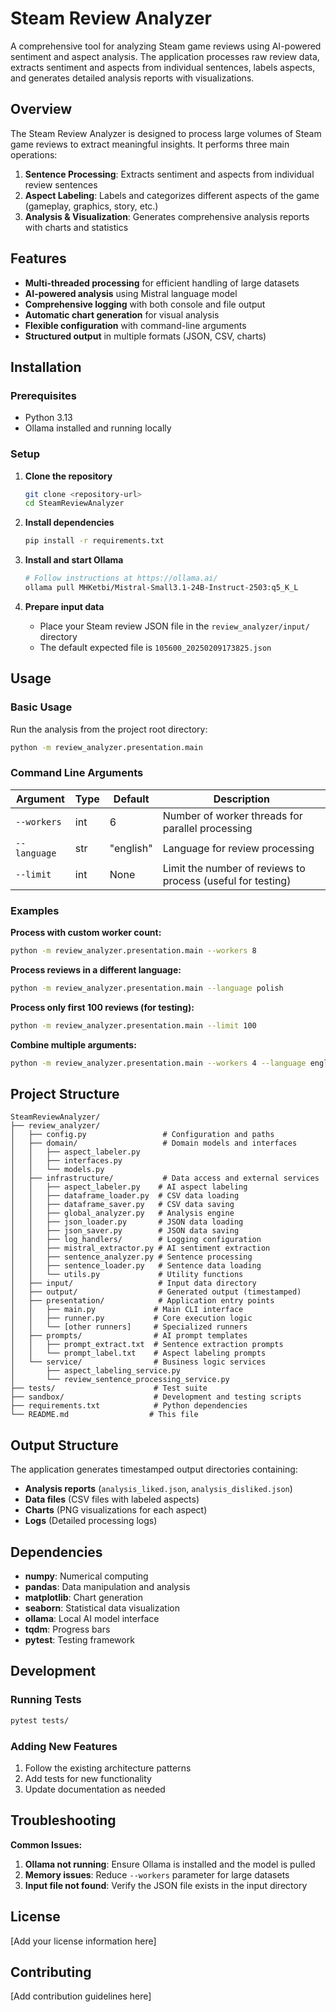 # Steam Review Analyzer

A comprehensive tool for analyzing Steam game reviews using AI-powered sentiment and aspect analysis. The application processes raw review data, extracts sentiment and aspects from individual sentences, labels aspects, and generates detailed analysis reports with visualizations.

## Overview

The Steam Review Analyzer is designed to process large volumes of Steam game reviews to extract meaningful insights. It performs three main operations:

1. **Sentence Processing**: Extracts sentiment and aspects from individual review sentences
2. **Aspect Labeling**: Labels and categorizes different aspects of the game (gameplay, graphics, story, etc.)
3. **Analysis & Visualization**: Generates comprehensive analysis reports with charts and statistics

## Features

- **Multi-threaded processing** for efficient handling of large datasets
- **AI-powered analysis** using Mistral language model
- **Comprehensive logging** with both console and file output
- **Automatic chart generation** for visual analysis
- **Flexible configuration** with command-line arguments
- **Structured output** in multiple formats (JSON, CSV, charts)

## Installation

### Prerequisites

- Python 3.13
- Ollama installed and running locally

### Setup

1. **Clone the repository**
   ```bash
   git clone <repository-url>
   cd SteamReviewAnalyzer
   ```

2. **Install dependencies**
   ```bash
   pip install -r requirements.txt
   ```

3. **Install and start Ollama**
   ```bash
   # Follow instructions at https://ollama.ai/
   ollama pull MHKetbi/Mistral-Small3.1-24B-Instruct-2503:q5_K_L
   ```

4. **Prepare input data**
   - Place your Steam review JSON file in the `review_analyzer/input/` directory
   - The default expected file is `105600_20250209173825.json`

## Usage

### Basic Usage

Run the analysis from the project root directory:

```bash
python -m review_analyzer.presentation.main
```

### Command Line Arguments

| Argument | Type | Default | Description |
|----------|------|---------|-------------|
| `--workers` | int | 6 | Number of worker threads for parallel processing |
| `--language` | str | "english" | Language for review processing |
| `--limit` | int | None | Limit the number of reviews to process (useful for testing) |

### Examples

**Process with custom worker count:**
```bash
python -m review_analyzer.presentation.main --workers 8
```

**Process reviews in a different language:**
```bash
python -m review_analyzer.presentation.main --language polish
```

**Process only first 100 reviews (for testing):**
```bash
python -m review_analyzer.presentation.main --limit 100
```

**Combine multiple arguments:**
```bash
python -m review_analyzer.presentation.main --workers 4 --language english --limit 50
```

## Project Structure

```
SteamReviewAnalyzer/
├── review_analyzer/
│   ├── config.py                 # Configuration and paths
│   ├── domain/                   # Domain models and interfaces
│   │   ├── aspect_labeler.py
│   │   ├── interfaces.py
│   │   └── models.py
│   ├── infrastructure/           # Data access and external services
│   │   ├── aspect_labeler.py    # AI aspect labeling
│   │   ├── dataframe_loader.py  # CSV data loading
│   │   ├── dataframe_saver.py   # CSV data saving
│   │   ├── global_analyzer.py   # Analysis engine
│   │   ├── json_loader.py       # JSON data loading
│   │   ├── json_saver.py        # JSON data saving
│   │   ├── log_handlers/        # Logging configuration
│   │   ├── mistral_extractor.py # AI sentiment extraction
│   │   ├── sentence_analyzer.py # Sentence processing
│   │   ├── sentence_loader.py   # Sentence data loading
│   │   └── utils.py             # Utility functions
│   ├── input/                   # Input data directory
│   ├── output/                  # Generated output (timestamped)
│   ├── presentation/            # Application entry points
│   │   ├── main.py             # Main CLI interface
│   │   ├── runner.py           # Core execution logic
│   │   └── [other runners]     # Specialized runners
│   ├── prompts/                # AI prompt templates
│   │   ├── prompt_extract.txt  # Sentence extraction prompts
│   │   └── prompt_label.txt    # Aspect labeling prompts
│   └── service/                # Business logic services
│       ├── aspect_labeling_service.py
│       └── review_sentence_processing_service.py
├── tests/                      # Test suite
├── sandbox/                    # Development and testing scripts
├── requirements.txt            # Python dependencies
└── README.md                  # This file
```

## Output Structure

The application generates timestamped output directories containing:

- **Analysis reports** (`analysis_liked.json`, `analysis_disliked.json`)
- **Data files** (CSV files with labeled aspects)
- **Charts** (PNG visualizations for each aspect)
- **Logs** (Detailed processing logs)

## Dependencies

- **numpy**: Numerical computing
- **pandas**: Data manipulation and analysis
- **matplotlib**: Chart generation
- **seaborn**: Statistical data visualization
- **ollama**: Local AI model interface
- **tqdm**: Progress bars
- **pytest**: Testing framework

## Development

### Running Tests

```bash
pytest tests/
```

### Adding New Features

1. Follow the existing architecture patterns
2. Add tests for new functionality
3. Update documentation as needed

## Troubleshooting

**Common Issues:**

1. **Ollama not running**: Ensure Ollama is installed and the model is pulled
2. **Memory issues**: Reduce `--workers` parameter for large datasets
3. **Input file not found**: Verify the JSON file exists in the input directory

## License

[Add your license information here]

## Contributing

[Add contribution guidelines here]
